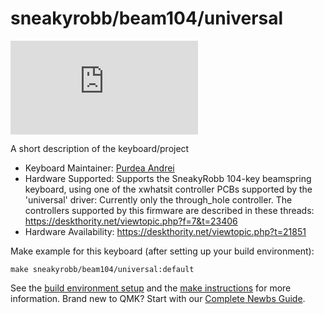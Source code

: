 # sneakyrobb/beam104/universal

![sneakyrobb/beam104/universal](https://deskthority.net/download/file.php?id=60486)

A short description of the keyboard/project

* Keyboard Maintainer: [Purdea Andrei](https://github.com/purdeaandrei)
* Hardware Supported: Supports the SneakyRobb 104-key beamspring keyboard, using one of the xwhatsit controller PCBs supported by the 'universal' driver: Currently only the through_hole controller.
  The controllers supported by this firmware are described in these threads:
  https://deskthority.net/viewtopic.php?f=7&t=23406
* Hardware Availability: https://deskthority.net/viewtopic.php?t=21851

Make example for this keyboard (after setting up your build environment):

    make sneakyrobb/beam104/universal:default

See the [build environment setup](https://docs.qmk.fm/#/getting_started_build_tools) and the [make instructions](https://docs.qmk.fm/#/getting_started_make_guide) for more information. Brand new to QMK? Start with our [Complete Newbs Guide](https://docs.qmk.fm/#/newbs).
